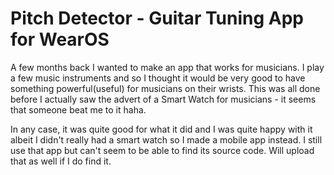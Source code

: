 # Pitch Detector - Guitar Tuning App for WearOS

A few months back I wanted to make an app that works for musicians. I play a few music instruments and so I thought it would be very good to have something powerful(useful) for musicians on their wrists. This was all done before I actually saw the advert of a Smart Watch for musicians - it seems that someone beat me to it haha.

In any case, it was quite good for what it did and I was quite happy with it albeit I didn't really had a smart watch so I made a mobile app instead. I still use that app but can't seem to be able to find its source code. Will upload that as well if I do find it.

